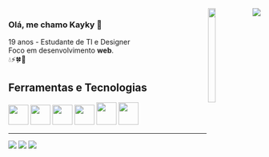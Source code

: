 <img align='right' src="https://github-readme-stats.vercel.app/api?username=kayykky&show_icons=true&title_color=783c00&text_color=af552e&icon_color=783c00&bg_color=f8efd4&cache_seconds=2300">
<img align='right' src="https://github.com/Kayykky/kayykky/assets/125319686/1389be65-3f71-49ab-a82e-5e16c164b011" width="17%" height="22%"/>

### Olá, me chamo Kayky 🍋
19 anos - Estudante de TI e Designer<br>
Foco em desenvolvimento **web**.<br>
💧⚡🍀🔎

## Ferramentas e Tecnologias
<div>
<img src="https://cdn.jsdelivr.net/gh/devicons/devicon/icons/html5/html5-original.svg" width="40" height="40"/> 
<img src="https://cdn.jsdelivr.net/gh/devicons/devicon/icons/javascript/javascript-original.svg" width="40" height="40"/> 
<img src="https://cdn.jsdelivr.net/gh/devicons/devicon/icons/css3/css3-original.svg" width="40" height="40"/>
<img src="https://cdn.jsdelivr.net/gh/devicons/devicon/icons/jquery/jquery-original.svg" width="40" height="40"/>
<img src="https://raw.githubusercontent.com/isocpp/logos/master/cpp_logo.png" width="40" height="45"/>
<img src="https://cdn.jsdelivr.net/gh/devicons/devicon/icons/mysql/mysql-original.svg" width="40" height="45"/>     
</div>
<hr>
<p>

<div>
<a href="https://instagram.com/kayykky" target="_blank"><img src="https://img.shields.io/badge/-Instagram-%23E4405F?style=for-the-badge&logo=instagram&logoColor=white" target="_blank"></a>
<a href = "mailto:kayky.limaro@gmail.com"><img src="https://img.shields.io/badge/Gmail-D14836?style=for-the-badge&logo=gmail&logoColor=white" target="_blank"></a>
<a href="https://www.linkedin.com/in/kaykylima" target="_blank"><img src="https://img.shields.io/badge/-LinkedIn-%230077B5?style=for-the-badge&logo=linkedin&logoColor=white" target="_blank"></a>   
</div>

</p>
